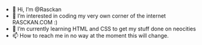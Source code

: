 - 👋 Hi, I’m @Rasckan
- 👀 I’m interested in coding my very own corner of the internet RASCKAN.COM :)
- 🌱 I’m currently learning HTML and CSS to get my stuff done on neocities
- 📫 How to reach me in no way at the moment this will change.

<!---
Rasckan/Rasckan is a ✨ special ✨ repository because its `README.md` (this file) appears on your GitHub profile.
You can click the Preview link to take a look at your changes.
--->
